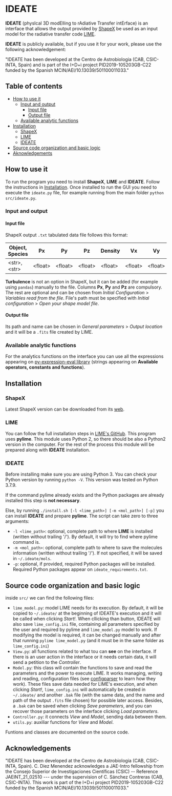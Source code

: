 # IDEATE

**IDEATE** (physIcal 3D modElling to rAdiative Transfer intErface) is an interface that allows the output provided by [ShapeX](https://wsteffen75.wixsite.com/website) be used as an input model for the radiative transfer code [LIME](https://lime.readthedocs.io/en/latest/).

**IDEATE** is publicly available, but if you use it for your work, please use the following acknowledgement:

"IDEATE has been developed at the Centro de Astrobiologia (CAB,
CSIC-INTA, Spain) and is part of the I+D+i project PID2019-105203GB-C22
funded by the Spanish MCIN/AEI/10.13039/501100011033."


## Table of contents
- [How to use it](#how-to-use-it)
  * [Input and output](#input-and-output)
    + [Input file](#input-file)
    + [Output file](#output-file)
  * [Available analytic functions](#available-analytic-functions)
- [Installation](#installation)
  * [ShapeX](#shapex)
  * [LIME](#lime)
  * [IDEATE](#ideate)
- [Source code organization and basic logic](#source-code-organization-and-basic-logic)
- [Aknowledgements](#aknowledgements)

## How to use it

To run the program you need to install **ShapeX**, **LIME** and **IDEATE**. Follow the instructions in [Installation](#installation). Once installed to run the GUI you need to execute the `ideate.py` file, for example running from the main folder `python src/ideate.py`.

### Input and output

#### Input file

ShapeX output `.txt` tabulated data file follows this format:

| Object, Species | Px      | Py      | Pz      | Density | Vx      | Vy      | Vz      | Temperature | Turbulence |
|-----------------|---------|---------|---------|---------|---------|---------|---------|-------------|---|
| \<str>, \<str>    | \<float> | \<float> | \<float> | \<float> | \<float> | \<float> | \<float> | \<float>     | \<float> |


**Turbulence** is not an option in ShapeX, but it can be added (for example using `pandas`) manually to the file. Columns **Px**, **Py** and **Pz** are compulsory. The rest are optional and can be chosen from *Initial Configuration* > *Variables read from the file*. File's path must be specified with *Initial configuration* > *Open your shape model file*.
  
#### Output file

Its path and name can be chosen in *General parameters* > *Output location* and it will be a `.fits` file created by LIME.

### Available analytic functions

For the analytics functions on the interface you can use all the expressions appearing on [py-expression-eval library](https://pypi.org/project/py-expression-eval/) (strings appearing on **Available operators, constants and functions**).

## Installation

### ShapeX

Latest ShapeX version can be downloaded from its [web](https://wsteffen75.wixsite.com/website/downloads).

### LIME

You can follow the full installation steps in [LIME's GitHub](https://github.com/lime-rt/lime). This program uses **pylime**. This module uses Python 2, so there should be also a Python2 version in the computer. For the rest of the process this module will be prepared along with **IDEATE** installation. 

### IDEATE

Before installing make sure you are using Python 3. You can check your Python version by running `python -V`. This version was tested on Python 3.7.9.

If the command pylime already exists and the Python packages are already installed this step is **not necessary**.

Else, by running `./install.sh [-l <lime_path>] [-m <mol_path>] [-p]` you can install **IDEATE** and prepare **pylime**. The script can take zero to three arguments:
- `-l <lime_path>`: optional, complete path to where **LIME** is installed (written without trailing '/'). By default, it will try to find where pylime command is.
- `-m <mol_path>`: optional, complete path to where to save the molecules information (written without trailing '/'). If not specified, it will be saved in `~/.ideate/mols`.
- `-p`: optional, if provided, required Python packages will be installed. Required Python packages appear on `ideate_requirements.txt`.

## Source code organization and basic logic

inside `src/` we can find the following files:

- `lime_model.py`: model LIME needs for its execution. By default, it will be copied to `~/.ideate/` at the beginning of IDEATE's execution and it will be called when clicking *Start!*. When cllicking than button, IDEATE will also save `lime_config.ini` file, containing all parameters specified by the user and required by pylime and `lime_model.py` model to work. If modifying the model is required, it can be changed manually and after that running `pylime lime_model.py` (and it must be in the same folder as `lime_config.ini`)
- `View.py`: all functions related to what tou can **see** on the interface. If there is an user action in the interface or it needs certain data, it will send a petition to the *Controller*.
- `Model.py`: this class will contain the functions to save and read the parameters and the power to execute LIME. It works managing, writing and reading, configuration files (see [configparser](https://docs.python.org/3/library/configparser.html) to learn how they work). These files save data needed for LIME's execution, and when clicking *Start!*, `lime_config.ini` will automatically be created in  `~/.ideate/` and another `.bak` file (with the same data, and the name and path of the output `.fits` file chosen) for possible later access. Besides, a `.bak` can be saved when clicking *Save parameters*, and you can recover those parameters on the interface clicking *Load parameters*.
- `Controller.py`: it connects *View* and *Model*, sending data between them.
- `utils.py`: auxiliar functions for *View* and *Model*.

Funtions and classes are documented on the source code.

## Acknowledgements

"IDEATE has been developed at the Centro de Astrobiologia (CAB,
CSIC-INTA, Spain). C. Diez Menendez acknowledges a JAE-Intro fellowship
from the Consejo Superior de Investigaciones Científicas (CSIC) -- Reference
JAEINT_21_02510 --- under the supervision of C. Sánchez Contreras (CAB,
CSIC-INTA). This work is part of the I+D+i project PID2019-105203GB-C22
funded by the Spanish MCIN/AEI/10.13039/501100011033."

